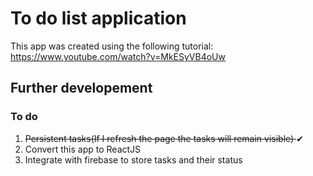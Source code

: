# To do list application

This app was created using the following tutorial: https://www.youtube.com/watch?v=MkESyVB4oUw

## Further developement

### To do
1. <s>Persistent tasks(If I refresh the page the tasks will remain visible) </s> ✔
2. Convert this app to ReactJS
3. Integrate with firebase to store tasks and their status